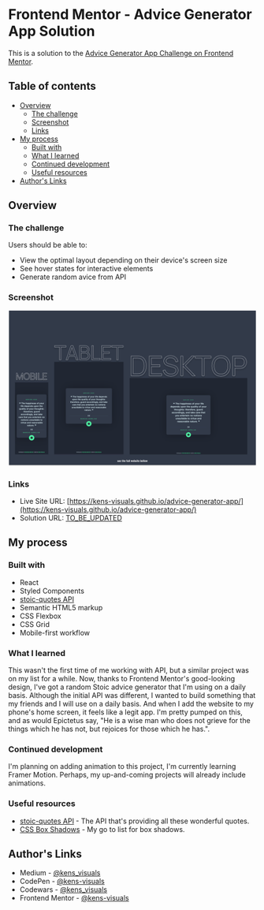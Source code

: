 # Frontend Mentor - Advice Generator App Solution

This is a solution to the [Advice Generator App Challenge on Frontend Mentor](https://www.frontendmentor.io/challenges/advice-generator-app-QdUG-13db).

## Table of contents

- [Overview](#overview)
  - [The challenge](#the-challenge)
  - [Screenshot](#screenshot)
  - [Links](#links)
- [My process](#my-process)
  - [Built with](#built-with)
  - [What I learned](#what-i-learned)
  - [Continued development](#continued-development)
  - [Useful resources](#useful-resources)
- [Author's Links](#authors-links)

## Overview

### The challenge

Users should be able to:

- View the optimal layout depending on their device's screen size
- See hover states for interactive elements
- Generate random avice from API

### Screenshot

![screenshot](./screenshot.png)

### Links

- Live Site URL: [https://kens-visuals.github.io/advice-generator-app/](https://kens-visuals.github.io/advice-generator-app/)
- Solution URL: [TO_BE_UPDATED](TO_BE_UPDATED)

## My process

### Built with

- React
- Styled Components
- [stoic-quotes API](https://github.com/benhoneywill/stoic-quotes)
- Semantic HTML5 markup
- CSS Flexbox
- CSS Grid
- Mobile-first workflow

### What I learned

This wasn't the first time of me working with API, but a similar project was on my list for a while. Now, thanks to Frontend Mentor's good-looking design, I've got a random Stoic advice generator that I'm using on a daily basis. Although the initial API was different, I wanted to build something that my friends and I will use on a daily basis. And when I add the website to my phone's home screen, it feels like a legit app. I'm pretty pumped on this, and as would Epictetus say, "He is a wise man who does not grieve for the things which he has not, but rejoices for those which he has.".

### Continued development

I'm planning on adding animation to this project, I'm currently learning Framer Motion. Perhaps, my up-and-coming projects will already include animations.

### Useful resources

- [stoic-quotes API](https://github.com/benhoneywill/stoic-quotes) - The API that's providing all these wonderful quotes.
- [CSS Box Shadows](https://getcssscan.com/css-box-shadow-examples) - My go to list for box shadows.

## Author's Links

- Medium - [@kens_visuals](https://medium.com/@kens_visuals)
- CodePen - [@kens-visuals](https://codepen.io/kens-visuals)
- Codewars - [@kens_visuals](https://www.codewars.com/users/kens_visuals)
- Frontend Mentor - [@kens-visuals](https://www.frontendmentor.io/profile/kens-visuals)
